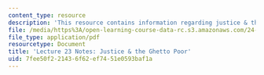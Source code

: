 ```yaml
---
content_type: resource
description: 'This resource contains information regarding justice & the ghetto poor. '
file: /media/https%3A/open-learning-course-data-rc.s3.amazonaws.com/24-04j-justice-spring-2012/7fee50f221436f62ef7451e0593baf1a_MIT24_04JS12_lec23.pdf
file_type: application/pdf
resourcetype: Document
title: 'Lecture 23 Notes: Justice & the Ghetto Poor'
uid: 7fee50f2-2143-6f62-ef74-51e0593baf1a
---
```

